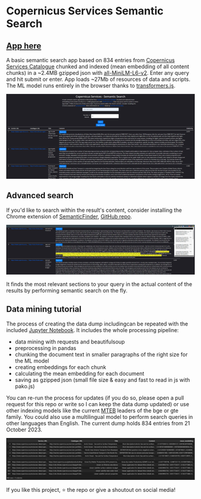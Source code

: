 # Copernicus Services Semantic Search

## [App here](https://do-me.github.io/copernicus-services-semantic-search/)

A basic semantic search app based on 834 entries from [Copernicus Services Catalogue](https://www.copernicus.eu/en/accessing-data-where-and-how/copernicus-services-catalogue) chunked and indexed (mean embedding of all content chunks) in a ~2.4MB gzipped json with [all-MiniLM-L6-v2](https://huggingface.co/sentence-transformers/all-MiniLM-L6-v2). Enter any query and hit submit or enter. App loads ~27Mb of resources of data and scripts. The ML model runs entirely in the browser thanks to [transformers.js](https://github.com/xenova/transformers.js).

![](copernicus-services-semantic-search-interface-dark.png)

## Advanced search 

If you'd like to search within the result's content, consider installing the Chrome extension of [SemanticFinder](https://chrome.google.com/webstore/detail/semanticfinder/ddmgffoffelnhnonpoiblaoboaeieejl), [GitHub repo](https://github.com/do-me/SemanticFinder).

![](semantic-finder-results.png)

It finds the most relevant sections to your query in the actual content of the results by performing semantic search on the fly.

## Data mining tutorial 

The process of creating the data dump includingcan be repeated with the included [Jupyter Notebook](copernicus_services_miner.ipynb). It includes the whole processing pipeline:
- data mining with requests and beautifulsoup
- preprocessing in pandas
- chunking the document text in smaller paragraphs of the right size for the ML model
- creating embeddings for each chunk
- calculating the mean embedding for each document
- saving as gzipped json (small file size & easy and fast to read in js with pako.js)

You can re-run the process for updates (if you do so, please open a pull request for this repo or write so I can keep the data dump updated) or use other indexing models like the current [MTEB](https://huggingface.co/spaces/mteb/leaderboard) leaders of the bge or gte family. You could also use a multilingual model to perform search queries in other languages than English. The current dump holds 834 entries from 21 October 2023. 

![](copernicus-services-df.png)

If you like this project, ⭐ the repo or give a shoutout on social media!
